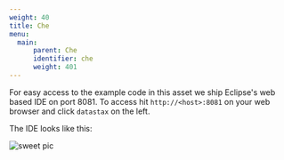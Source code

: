 ```yaml
---
weight: 40
title: Che 
menu:
  main:
      parent: Che
      identifier: che
      weight: 401
---
```


For easy access to the example code in this asset we ship Eclipse's web based IDE on port 8081.
To access hit `http://<host>:8081` on your web browser and click `datastax` on the left.

The IDE looks like this:

![sweet pic](/che/sweetpic.png)

